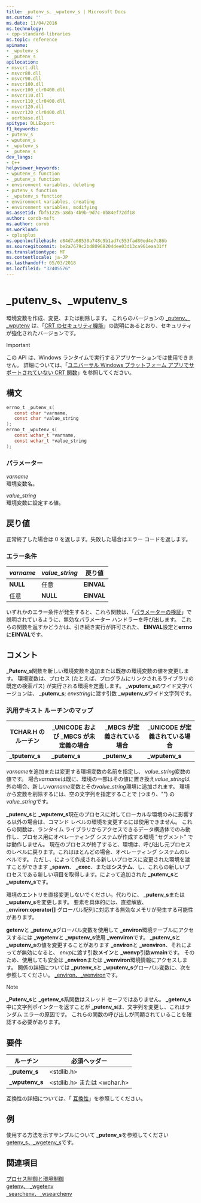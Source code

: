 ```yaml
---
title: _putenv_s、_wputenv_s | Microsoft Docs
ms.custom: ''
ms.date: 11/04/2016
ms.technology:
- cpp-standard-libraries
ms.topic: reference
apiname:
- _wputenv_s
- _putenv_s
apilocation:
- msvcrt.dll
- msvcr80.dll
- msvcr90.dll
- msvcr100.dll
- msvcr100_clr0400.dll
- msvcr110.dll
- msvcr110_clr0400.dll
- msvcr120.dll
- msvcr120_clr0400.dll
- ucrtbase.dll
apitype: DLLExport
f1_keywords:
- putenv_s
- wputenv_s
- _wputenv_s
- _putenv_s
dev_langs:
- C++
helpviewer_keywords:
- wputenv_s function
- _putenv_s function
- environment variables, deleting
- putenv_s function
- _wputenv_s function
- environment variables, creating
- environment variables, modifying
ms.assetid: fbf51225-a8da-4b9b-9d7c-0b84ef72df18
author: corob-msft
ms.author: corob
ms.workload:
- cplusplus
ms.openlocfilehash: e84d7a68530a748c9b1ad7c553fad80ed4e7c86b
ms.sourcegitcommit: be2a7679c2bd80968204dee03d13ca961eaa31ff
ms.translationtype: MT
ms.contentlocale: ja-JP
ms.lasthandoff: 05/03/2018
ms.locfileid: "32405576"
---
```

# <a name="putenvs-wputenvs"></a>_putenv_s、_wputenv_s

環境変数を作成、変更、または削除します。 これらのバージョンの [_putenv、_wputenv](putenv-wputenv.md) は、「[CRT のセキュリティ機能](../../c-runtime-library/security-features-in-the-crt.md)」の説明にあるとおり、セキュリティが強化されたバージョンです。

> [!IMPORTANT]
> この API は、Windows ランタイムで実行するアプリケーションでは使用できません。 詳細については、「[ユニバーサル Windows プラットフォーム アプリでサポートされていない CRT 関数](../../cppcx/crt-functions-not-supported-in-universal-windows-platform-apps.md)」を参照してください。

## <a name="syntax"></a>構文

```C
errno_t _putenv_s(
   const char *varname,
   const char *value_string
);
errno_t _wputenv_s(
   const wchar_t *varname,
   const wchar_t *value_string
);
```

### <a name="parameters"></a>パラメーター

*varname*<br/>
環境変数名。

*value_string*<br/>
環境変数に設定する値。

## <a name="return-value"></a>戻り値

正常終了した場合は 0 を返します。失敗した場合はエラー コードを返します。

### <a name="error-conditions"></a>エラー条件

|*varname*|*value_string*|戻り値|
|------------|-------------|------------------|
|**NULL**|任意|**EINVAL**|
|任意|**NULL**|**EINVAL**|

いずれかのエラー条件が発生すると、これら関数は、「[パラメーターの検証](../../c-runtime-library/parameter-validation.md)」で説明されているように、無効なパラメーター ハンドラーを呼び出します。 これらの関数を返すかどうかは、引き続き実行が許可された、 **EINVAL**設定と**errno**に**EINVAL**です。

## <a name="remarks"></a>コメント

**_Putenv_s**関数を新しい環境変数を追加または既存の環境変数の値を変更します。 環境変数は、プロセス (たとえば、プログラムにリンクされるライブラリの既定の検索パス) が実行される環境を定義します。 **_wputenv_s**のワイド文字バージョンは、 **_putenv_s**; *envstring*に渡す引数 **_wputenv_s**ワイド文字列です。

### <a name="generic-text-routine-mappings"></a>汎用テキスト ルーチンのマップ

|TCHAR.H のルーチン|_UNICODE および _MBCS が未定義の場合|_MBCS が定義されている場合|_UNICODE が定義されている場合|
|---------------------|------------------------------------|--------------------|-----------------------|
|**_tputenv_s**|**_putenv_s**|**_putenv_s**|**_wputenv_s**|

*varname*を追加または変更する環境変数の名前を指定し、 *value_string*変数の値です。 場合*varname*は既に、環境の一部はその値に置き換え*value_string*以外の場合、新しい*varname*変数とその*value_string*環境に追加されます。 環境から変数を削除するには、空の文字列を指定することで (つまり、"") の*value_string*です。

**_putenv_s**と **_wputenv_s**現在のプロセスに対してローカルな環境のみに影響する以外の場合は、コマンド レベルの環境を変更するには使用できません。 これらの関数は、ランタイム ライブラリからアクセスできるデータ構造体でのみ動作し、プロセス用にオペレーティング システムが作成する環境 "セグメント" では動作しません。 現在のプロセスが終了すると、環境は、呼び出し元プロセスのレベルに戻ります。これはほとんどの場合、オペレーティング システムのレベルです。 ただし、によって作成される新しいプロセスに変更された環境を渡すことができます **_spawn**、 **_exec**、または**システム**、し、これらの新しいプロセスである新しい項目を取得します。によって追加された **_putenv_s**と **_wputenv_s**です。

環境のエントリを直接変更しないでください。代わりに、 **_putenv_s**または **_wputenv_s**を変更します。 要素を具体的には、直接解放、 **_environ:operator[]** グローバル配列に対応する無効なメモリが発生する可能性があります。

**getenv**と **_putenv_s**グローバル変数を使用して **_environ**環境テーブルにアクセスするには **_wgetenv**と **_wputenv_s**使用 **_wenviron**です。 **_putenv_s**と **_wputenv_s**の値を変更することがあります **_environ**と **_wenviron**、それによってが無効になると、 *envp*に渡す引数**メイン**と **_wenvp**引数**wmain**です。 そのため、使用しても安全は **_environ**または **_wenviron**環境情報にアクセスします。 関係の詳細については **_putenv_s**と **_wputenv_s**グローバル変数に、次を参照してください。 [_environ、_wenviron](../../c-runtime-library/environ-wenviron.md)です。

> [!NOTE]
> **_Putenv_s**と **_getenv_s**系関数はスレッド セーフではありません。 **_getenv_s**中に文字列ポインターを返すことが **_putenv_s**は、文字列を変更し、これはランダム エラーの原因です。 これらの関数の呼び出しが同期されていることを確認する必要があります。

## <a name="requirements"></a>要件

|ルーチン|必須ヘッダー|
|-------------|---------------------|
|**_putenv_s**|\<stdlib.h>|
|**_wputenv_s**|\<stdlib.h> または \<wchar.h>|

互換性の詳細については、「 [互換性](../../c-runtime-library/compatibility.md)」を参照してください。

## <a name="example"></a>例

使用する方法を示すサンプルについて **_putenv_s**を参照してください[getenv_s、_wgetenv_s](getenv-s-wgetenv-s.md)です。

## <a name="see-also"></a>関連項目

[プロセス制御と環境制御](../../c-runtime-library/process-and-environment-control.md)<br/>
[getenv、 _wgetenv](getenv-wgetenv.md)<br/>
[_searchenv、_wsearchenv](searchenv-wsearchenv.md)<br/>
